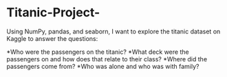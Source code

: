# Titanic-Project-

Using NumPy, pandas, and seaborn, I want to explore the titanic dataset on Kaggle to answer the questions:

*Who were the passengers on the titanic?
*What deck were the passengers on and how does that relate to their class?
*Where did the passengers come from?
*Who was alone and who was with family?
